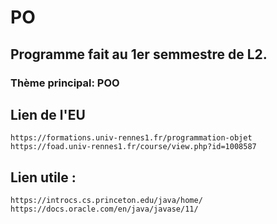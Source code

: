 # PO


## Programme fait au 1er semmestre de L2.
  ### Thème principal: POO
## Lien de l'EU
    https://formations.univ-rennes1.fr/programmation-objet
    https://foad.univ-rennes1.fr/course/view.php?id=1008587
## Lien utile : 
    https://introcs.cs.princeton.edu/java/home/
    https://docs.oracle.com/en/java/javase/11/
